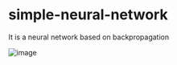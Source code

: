 # simple-neural-network
It is a neural network based on backpropagation

![image](https://user-images.githubusercontent.com/126817016/229249394-39a978fd-5327-42ce-b0c7-bf519faf7f37.png)

